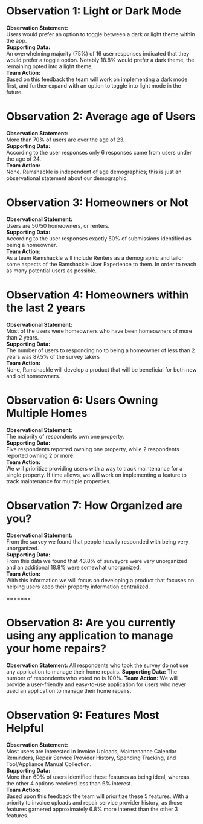 # Observation 1: Light or Dark Mode
**Observation Statement:**  
Users would prefer an option to toggle between a dark or light theme within the app.  
**Supporting Data:**  
An overwhelming majority (75%) of 16 user responses indicated that they would prefer a toggle option. Notably 18.8% would prefer a dark theme, the remaining opted into a light theme.  
**Team Action:**  
Based on this feedback the team will work on implementing a dark mode first, and further expand with an option to toggle into light mode in the future.  

# Observation 2: Average age of Users
**Observation Statement:**  
More than 70% of users are over the age of 23.   
**Supporting Data:**  
According to the user responses only 6 responses came from users under the age of 24.  
**Team Action:**  
None. Ramshackle is independent of age demographics; this is just an observational statement about our demographic.

# Observation 3: Homeowners or Not
**Observational Statement:**  
Users are 50/50 homeowners, or renters.  
**Supporting Data:**  
According to the user responses exactly 50% of submissions identified as being a homeowner.  
**Team Action:**  
As a team Ramshackle will include Renters as a demographic and tailor some aspects of the Ramshackle User Experience to them. In order to reach as many potential users as possible.
  
# Observation 4: Homeowners within the last 2 years
**Observational Statement:**  
Most of the users were homeowners who have been homeowners of more than 2 years.  
**Supporting Data:**  
The number of users to responding no to being a homeowner of less than 2 years was 87.5% of the survey takers  
**Team Action:**  
None, Ramshackle will develop a product that will be beneficial for both new and old homeowners.
  
# Observation 6: Users Owning Multiple Homes
**Observational Statement:**    
The majority of respondents own one property.  
**Supporting Data:**    
Five respondents reported owning one property, while 2 respondents reported owning 2 or more.   
**Team Action:**  
We will prioritize providing users with a way to track maintenance for a single property. If time allows, we will work on implementing a feature to track maintenance for multiple properties.
  

# Observation 7: How Organized are you?
**Observational Statement:**  
From the survey we found that people heavily responded with being very unorganized.  
**Supporting Data:**  
From this data we found that 43.8% of surveyors were very unorganized and an additional 18.8% were somewhat unorganized.  
**Team Action:**  
With this information we will focus on developing a product that focuses on helping users keep their property information centralized.

=======
# Observation 8: Are you currently using any application to manage your home repairs?
**Observation Statement:**
All respondents who took the survey do not use any application to manage their home repairs.
**Supporting Data:**
The number of respondents who voted no is 100%.
**Team Action:**
We will provide a user-friendly and easy-to-use application for users who never used an application to manage their home repairs.  

# Observation 9: Features Most Helpful
**Observation Statement:**  
Most users are interested in Invoice Uploads, Maintenance Calendar Reminders, Repair Service Provider History, Spending Tracking, and Tool/Appliance Manual Collection.  
**Supporting Data:**  
More than 60% of users identified these features as being ideal, whereas the other 4 options received less than 6% interest.  
**Team Action:**  
Based upon this feedback the team will prioritize these 5 features. With a priority to invoice uploads and repair service provider history, as those features garnered approximately 6.8% more interest than the other 3 features.